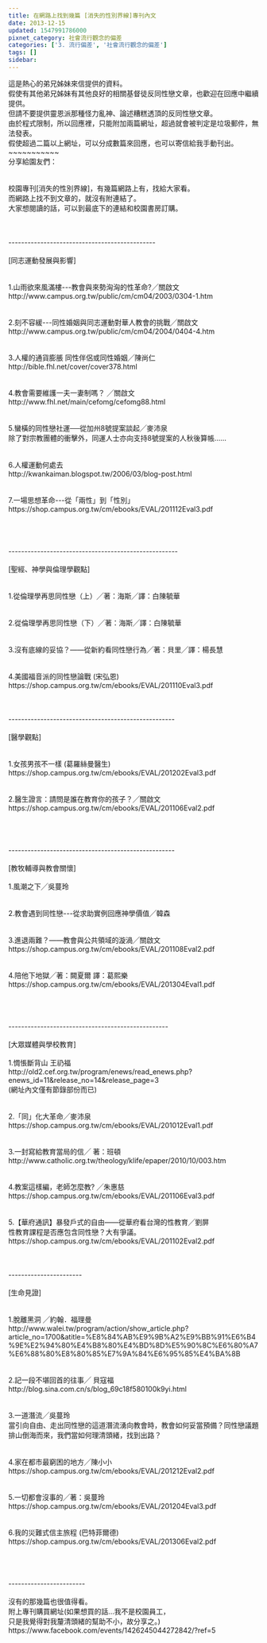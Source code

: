 ```yaml
---
title: 在網路上找到幾篇 [消失的性別界線]專刊內文
date: 2013-12-15
updated: 1547991786000
pixnet_category: 社會流行觀念的偏差
categories: ['3. 流行偏差', '社會流行觀念的偏差']
tags: []
sidebar: 
---
```


<p>這是熱心的弟兄姊妹來信提供的資料。<br/>假使有其他弟兄姊妹有其他良好的相關基督徒反同性戀文章，也歡迎在回應中繼續提供。<br/>但請不要提供靈恩派那種怪力亂神、論述糟糕透頂的反同性戀文章。<br/>由於程式限制，所以回應裡，只能附加兩篇網址，超過就會被判定是垃圾郵件，無法發表。<br/>假使超過二篇以上網址，可以分成數篇來回應，也可以寄信給我手動刊出。<br/><!--more-->~~~~~~~~~~~<br/>分享給園友們：<br/><br/><br/>校園專刊[消失的性別界線]，有幾篇網路上有，找給大家看。<br/>而網路上找不到文章的，就沒有附連結了。<br/>大家想閱讀的話，可以到最底下的連結和校園書房訂購。<br/><br/><br/><br/>----------------------------------------------<br/><br/>[同志運動發展與影響]<br/><br/><br/>1.山雨欲來風滿樓---教會與來勢洶洶的性革命?╱關啟文<br/>http://www.campus.org.tw/public/cm/cm04/2003/0304-1.htm<br/><br/><br/>2.刻不容緩---同性婚姻與同志運動對華人教會的挑戰╱關啟文<br/>http://www.campus.org.tw/public/cm/cm04/2004/0404-4.htm<br/><br/><br/>3.人權的通貨膨脹   同性伴侶或同性婚姻╱陳尚仁<br/>http://bible.fhl.net/cover/cover378.html<br/><br/><br/>4.教會需要維護一夫一妻制嗎？ ╱關啟文<br/>http://www.fhl.net/main/cefomg/cefomg88.html<br/><br/><br/>5.蠻橫的同性戀社運──從加州8號提案談起╱麥沛泉 <br/>除了對宗教團體的衝擊外，同運人士亦向支持8號提案的人秋後算帳…… <br/><br/><br/>6.人權運動何處去<br/>http://kwankaiman.blogspot.tw/2006/03/blog-post.html<br/><br/><br/>7.一場思想革命---從「兩性」到「性別」<br/>https://shop.campus.org.tw/cm/ebooks/EVAL/201112Eval3.pdf<br/><br/><br/><br/><br/>-----------------------------------------------------<br/><br/>[聖經、神學與倫理學觀點]<br/><br/><br/>1.從倫理學再思同性戀（上）╱著：海斯╱譯：白陳毓華<br/><br/><br/>2.從倫理學再思同性戀（下）╱著：海斯╱譯：白陳毓華<br/><br/><br/>3.沒有底線的妥協？——從新約看同性戀行為╱著：貝里╱譯：楊長慧<br/><br/><br/>4.美國福音派的同性戀論戰  (宋弘恩)<br/>https://shop.campus.org.tw/cm/ebooks/EVAL/201110Eval3.pdf<br/><br/><br/><br/>----------------------------------------------------<br/><br/>[醫學觀點]<br/><br/><br/>1.女孩男孩不一樣   (葛羅絲曼醫生)<br/>https://shop.campus.org.tw/cm/ebooks/EVAL/201202Eval3.pdf<br/><br/><br/>2.醫生證言：請問是誰在教育你的孩子？╱關啟文<br/>https://shop.campus.org.tw/cm/ebooks/EVAL/201106Eval2.pdf<br/><br/><br/><br/><br/>----------------------------------------------------<br/><br/>[教牧輔導與教會關懷]<br/><br/>1.風潮之下╱吳蔓玲<br/><br/><br/>2.教會遇到同性戀---從求助實例回應神學價值╱韓森<br/><br/><br/>3.進退兩難？——教會與公共領域的漩渦╱關啟文 <br/>https://shop.campus.org.tw/cm/ebooks/EVAL/201108Eval2.pdf<br/><br/><br/>4.陪他下地獄╱著：闕夏爾  譯：葛熙樂<br/>https://shop.campus.org.tw/cm/ebooks/EVAL/201304Eval1.pdf<br/><br/><br/><br/><br/>--------------------------------------------------<br/><br/>[大眾媒體與學校教育]<br/><br/>1.惆悵斷背山  王礽福<br/>http://old2.cef.org.tw/program/enews/read_enews.php?enews_id=11&amp;release_no=14&amp;release_page=3<br/>(網址內文僅有節錄部份而已)<br/><br/><br/>2.「同」化大革命╱麥沛泉 <br/>https://shop.campus.org.tw/cm/ebooks/EVAL/201012Eval1.pdf<br/><br/><br/>3.一封寫給教育當局的信╱ 著：班頓<br/>http://www.catholic.org.tw/theology/klife/epaper/2010/10/003.htm<br/><br/><br/>4.教案這樣編，老師怎麼教? ╱朱惠慈<br/>https://shop.campus.org.tw/cm/ebooks/EVAL/201106Eval3.pdf<br/><br/><br/>5.【華府通訊】暴發戶式的自由——從華府看台灣的性教育╱劉屏 <br/>性教育課程是否應包含同性戀？大有爭議。<br/>https://shop.campus.org.tw/cm/ebooks/EVAL/201102Eval2.pdf<br/><br/><br/><br/>-----------------------<br/><br/>[生命見證]<br/><br/><br/>1.脫離黑洞  ╱約翰．福理曼<br/>http://www.walei.tw/program/action/show_article.php?article_no=1700&amp;atitle=%E8%84%AB%E9%9B%A2%E9%BB%91%E6%B4%9E%E2%94%80%E4%B8%80%E4%BD%8D%E5%90%8C%E6%80%A7%E6%88%80%E8%80%85%E7%9A%84%E6%95%85%E4%BA%8B<br/><br/><br/>2.記一段不堪回首的往事╱ 貝寇福<br/>http://blog.sina.com.cn/s/blog_69c18f580100k9yi.html<br/><br/><br/>3.一道潛流╱吳蔓玲 <br/>當引向自由、走出同性戀的這道潛流湧向教會時，教會如何妥當預備？同性戀議題排山倒海而來，我們當如何理清頭緒，找到出路？ <br/><br/><br/>4.家在都市最窮困的地方╱陳小小 <br/>https://shop.campus.org.tw/cm/ebooks/EVAL/201212Eval2.pdf<br/><br/><br/>5.一切都會沒事的╱著：吳蔓玲 <br/>https://shop.campus.org.tw/cm/ebooks/EVAL/201204Eval3.pdf<br/><br/><br/>6.我的災難式信主旅程  (巴特菲爾德)<br/>https://shop.campus.org.tw/cm/ebooks/EVAL/201306Eval2.pdf<br/><br/><br/><br/><br/>------------------------<br/><br/>沒有的那幾篇也很值得看。<br/>附上專刊購買網址(如果想買的話...我不是校園員工，<br/>只是我覺得對我釐清頭緒的幫助不小，故分享之。)<br/>https://www.facebook.com/events/1426245044272842/?ref=5<br/><br/><br/><br/><br/><br/>
</p>